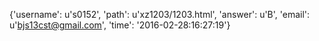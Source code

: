 {'username': u's0152', 'path': u'xz1203/1203.html', 'answer': u'B', 'email': u'bjs13cst@gmail.com', 'time': '2016-02-28:16:27:19'}